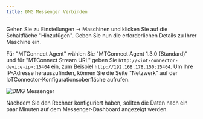 ```yaml
---
title: DMG Messenger Verbinden
---
```


Gehen Sie zu Einstellungen -> Maschinen und klicken Sie auf die Schaltfläche "Hinzufügen". Geben Sie nun die erforderlichen Details zu Ihrer Maschine ein.

Für "MTConnect Agent" wählen Sie "MTConnect Agent 1.3.0 (Standard)" und für "MTConnect Stream URL" geben Sie `http://<iot-connector-device-ip>:15404` ein, zum Beispiel `http://192.168.178.150:15404`. Um Ihre IP-Adresse herauszufinden, können Sie die Seite "Netzwerk" auf der IoTConnector-Konfigurationsoberfläche aufrufen.

![DMG Messenger](/content/DMGMessenger.png)

Nachdem Sie den Rechner konfiguriert haben, sollten die Daten nach ein paar Minuten auf dem Messenger-Dashboard angezeigt werden.
